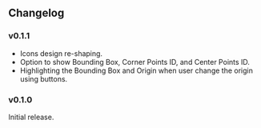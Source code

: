 ## Changelog


### v0.1.1
- Icons design re-shaping.
- Option to show Bounding Box, Corner Points ID, and Center Points ID.
- Highlighting the Bounding Box and Origin when user change the origin using buttons.

### v0.1.0
Initial release.
